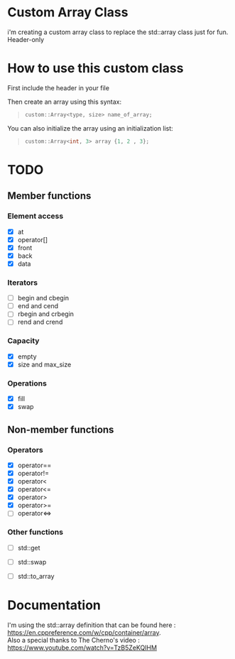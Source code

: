 # Custom Array Class
i'm creating a custom array class to replace the std::array class just for fun.  
Header-only


# How to use this custom class

First include the header in your file

Then create an array using this syntax:

> ```c++
> custom::Array<type, size> name_of_array;
> ```

You can also initialize the array using an initialization list:

> ```c++
> custom::Array<int, 3> array {1, 2 , 3};
> ```

# TODO

## Member functions

### Element access
- [x] at
- [x] operator[]
- [x] front
- [x] back
- [x] data

### Iterators

- [ ] begin and cbegin
- [ ] end and cend
- [ ] rbegin and crbegin
- [ ] rend and crend

### Capacity
- [x] empty
- [x] size and max_size

### Operations
- [x] fill
- [x] swap

## Non-member functions

### Operators
 - [x] operator==
 - [x] operator!=
 - [x] operator<
 - [x] operator<=
 - [x] operator>
 - [x] operator>=
 - [ ] operator<=>

### Other functions
- [ ] std::get
- [ ] std::swap
- [ ] std::to_array


# Documentation
I'm using the std::array definition that can be found here : https://en.cppreference.com/w/cpp/container/array.  
Also a special thanks to The Cherno's video : https://www.youtube.com/watch?v=TzB5ZeKQIHM
